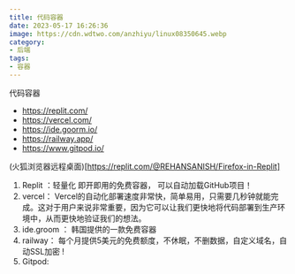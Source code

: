 ```yaml
---
title: 代码容器
date: 2023-05-17 16:26:36
image: https://cdn.wdtwo.com/anzhiyu/linux08350645.webp
category: 
- 后端
tags: 
- 容器
---
```

代码容器
- https://replit.com/
- https://vercel.com/
- https://ide.goorm.io/
- https://railway.app/
- https://www.gitpod.io/
<!--more-->

(火狐浏览器远程桌面)[https://replit.com/@REHANSANISH/Firefox-in-Replit]

1. Replit ：轻量化 即开即用的免费容器， 可以自动加载GitHub项目！
2. vercel： Vercel的自动化部署速度非常快，简单易用，只需要几秒钟就能完成。这对于用户来说非常重要，因为它可以让我们更快地将代码部署到生产环境中，从而更快地验证我们的想法。 
3. ide.groom ： 韩国提供的一款免费容器 
4. railway： 每个月提供5美元的免费额度，不休眠，不删数据，自定义域名，自动SSL加密 ! 
5. Gitpod:  